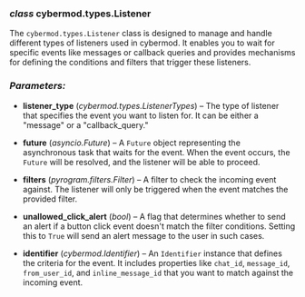 ### *class* cybermod.types.Listener

The `cybermod.types.Listener` class is designed to manage and handle different types of listeners used in cybermod. It enables
you to wait for specific events like messages or callback queries and provides mechanisms for defining the conditions
and filters that trigger these listeners.

### *Parameters:*

- **listener_type** (*cybermod.types.ListenerTypes*) – The type of listener that specifies the event you want to listen for. It
  can be either a "message" or a "callback_query."

- **future** (*asyncio.Future*) – A `Future` object representing the asynchronous task that waits for the event. When
  the event occurs, the `Future` will be resolved, and the listener will be able to proceed.

- **filters** (*pyrogram.filters.Filter*) – A filter to check the incoming event against. The listener will only be
  triggered when the event matches the provided filter.

- **unallowed_click_alert** (*bool*) – A flag that determines whether to send an alert if a button click event doesn't
  match the filter conditions. Setting this to `True` will send an alert message to the user in such cases.

- **identifier** (*cybermod.Identifier*) – An `Identifier` instance that defines the criteria for the event. It includes
  properties like `chat_id`, `message_id`, `from_user_id`, and `inline_message_id` that you want to match against the
  incoming event.
